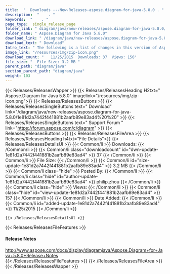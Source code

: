```yaml
---
title:  "  Downloads ---New-Releases-aspose.diagram-for-java-5.8.0 . " 
description:  "    . " 
keywords:  "    . " 
page_type:  single_release_page
folder_link: " diagram/java/new-releases/aspose.diagram-for-java-5.8.0/"
folder_name: " Aspose.Diagram for Java 5.8.0"
download_link: " /diagram/java/new-releases/aspose.diagram-for-java-5.8.0/1e81d2a7442f441881b2aafb89e83ad4"
download_text: " Download"
Intro_text: " The following is a list of changes in this version of Aspose.Diagram for Java. O..."
image_link: "/resources/img/zip-icon.png"
download_count: "   11/25/2015  Downloads: 37  Views: 156"
file_size: "  File Size: 3.2 MB "
parent_path: "diagram/java"
section_parent_path: "diagram/java"
weight: 103
---
```


{{< Releases/ReleasesWapper >}}
  {{< Releases/ReleasesHeading H2txt=" Aspose.Diagram for Java 5.8.0" imagelink="/resources/img/zip-icon.png">}}
  {{< Releases/ReleasesButtons >}}
    {{< Releases/ReleasesSingleButtons text=" Download" link="/diagram/java/new-releases/aspose.diagram-for-java-5.8.0/1e81d2a7442f441881b2aafb89e83ad4%20%20" >}}
    {{< Releases/ReleasesSingleButtons text=" Support Forum " link="https://forum.aspose.com/c/diagram" >}}
  {{< Releases/ReleasesButtons >}}
  {{< Releases/ReleasesFileArea >}}
    {{< Releases/ReleasesHeading h4txt="File Details">}}
    {{< Releases/ReleasesDetailsUl >}}
            {{< Common/li  >}} Downloads: {{< /Common/li >}} 
      {{< Common/li class="downloadcount" id="dwn-update-1e81d2a7442f441881b2aafb89e83ad4" >}} 37 {{< /Common/li >}} 
      {{< Common/li  >}} File Size: {{< /Common/li >}} 
      {{< Common/li id="size-update-1e81d2a7442f441881b2aafb89e83ad4" >}} 3.2 MB {{< /Common/li >}} 
      {{< Common/li  class="hide" >}} Posted By: {{< /Common/li >}} 
      {{< Common/li class="hide" id="author-update-1e81d2a7442f441881b2aafb89e83ad4" >}} philip.zhou {{< /Common/li >}} 
      {{< Common/li class="hide"  >}} Views: {{< /Common/li >}} 
      {{< Common/li class="hide" id="view-update-1e81d2a7442f441881b2aafb89e83ad4" >}} 157 {{< /Common/li >}} 
      {{< Common/li  >}} Date Added: {{< /Common/li >}} 
      {{< Common/li id="added-update-1e81d2a7442f441881b2aafb89e83ad4" >}} 11/25/2015 {{< /Common/li >}} 

    {{< /Releases/ReleasesDetailsUl >}}

  {{< Releases/ReleasesFileFeatures >}}
      <h4>Release Notes</h4><div><a href="http://www.aspose.com/docs/display/diagramjava/Aspose.Diagram+for+Java+5.8.0+Release+Notes">http://www.aspose.com/docs/display/diagramjava/Aspose.Diagram+for+Java+5.8.0+Release+Notes</a></div>
  {{< /Releases/ReleasesFileFeatures >}}
 {{< /Releases/ReleasesFileArea >}}
{{< /Releases/ReleasesWapper >}}


